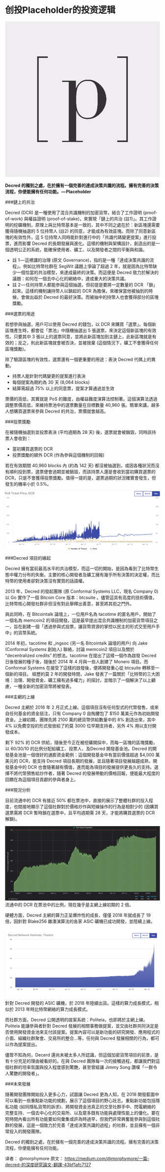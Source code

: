 # 创投Placeholder的投资逻辑

![Placeholder](img/Placeholder/img1.jpg "Placeholder")

**Decred 的獨到之處，在於擁有一個完善的達成決策共識的流程。擁有完善的決策流程，你便能擁有任何功能。 — Placeholder**

###鏈上的共治

Decred  (DCR)  是一種使用了混合共識機制的加密貨幣，結合了工作證明 (proof-of-work)  與權益證明 (proof-of-stake)，來實現「鏈上的共治 (註1)」。其工作證明的挖礦機制，原理上與比特幣基本是一致的，其中不同之處在於：新區塊還需要獲得隨機抽選的 5 位持幣人 (註2) 的同意，才能成為有效區塊。而除了同意新區塊的有效性外，這 5 位持幣人同時能針對進行中的「共識代碼變更提案」進行投票，進而影響 Decred 的長期發展與進化。這樣的機制與架構設計，創造出的是一個透明公正的系統，能確保使用者、礦工、以及開發者之間的平衡與和諧。
* 註 1 — 這裡講的治理 (原文 Governance)，指的是一種「達成決策共識的流程」。例如比特幣社群在 SegWit 議題上爭論了超過 2 年，就是因為比特幣缺少一個恰當的共治模型，來達成最終的決策。而這便是 Decred 致力於解決的議題：如何在一個去中心化的網絡中，達成重大的決策共識。
* 註 2 — 任何持幣人都能參與這個抽選，但前提是要將一定數量的 DCR 「鎖」起來。這樣的機制讓持幣人以鎖起的 DCR 為擔保，來確保當他被抽到的時候，會做出益於 Decred 的最好決策。而被抽中的持幣人也會獲得部分的區塊獎勵。

###選票的用途

若想參與抽選，用戶可以使用 Decred 的錢包，以 DCR 來購買「選票」。每個新區塊產生時，都會從「票池」中隨機抽選出 5 張選票，來決定這個新區塊的有效性。只要其中 3 張以上的選票同意，並將此新區塊加到主鏈上，此新區塊就是有效的；反之，則此新區塊就會被否決，並被捨棄 (這個情況下，礦工不會獲得任何區塊獎勵)。

除了驗證區塊的有效性，選票還有一個更重要的用途：表決 Decred 代碼上的異動。

* 持票人能針對代碼變更的提案進行表決
* 每個提案為期約為 30 天 (8,064 blocks)
* 結算需超過 75% 以上的同意票，提案才算通過並生效

票價的高低，其實就是 PoS 的難度，由權益難度演算法控制著。這個演算法透過調整票價高低，來維持票池中的選票數量在目標數量 40,960 張。簡單來講，越多人想購買選票來參與 Decred 的共治，票價就會越高。

###投票獎勵

在被隨機抽選到並投票表決 (平均週期為 28 天) 後，選票就會被銷毀，同時該持票人會收到：

* 當初購買選票的 DCR
* 投票獎勵的額外 DCR (作為參與這個機制的回報)

若在有效期間 40,960 blocks 內 (約為 142 天) 都沒被抽選到，或因各種狀況而沒有順利投到票，選票便會過期並被銷毀，而該持票人還是會收到當初購買選票的 DCR，只是不會獲得投票獎勵。值得一提的是，選票過期的狀況確實會發生，但發生的機率小於 0.5%。

![Placeholder](img/Placeholder/img2.png "Placeholder")

###Decred 項目的緣起

Decred 擁有當前最高水平的共治模型，而這一切的開始，是因為看到了比特幣生態中權力分布的失衡。主要的核心開發者及礦工擁有幾乎所有決策的決定權，而比特幣的使用者卻對決策沒有實質的話語權。

2013 年，Decred 的發起團隊 (原 Conformal Systems LLC，現名 Company 0) 以 Go 實作了一個 Bitcoin Core 版本：btcsuite 。儘管這具有高度的技術價值，比特幣核心開發社群非但沒有對此舉釋出善意，甚至將其拒之門外。

與此同時，在 Bitcointalk 論壇上，一位用戶名為 tacotime 的匿名用戶，開始了一個名為 memcoin2 的項目開發。這是最早提出混合共識機制的加密貨幣項目之一，旨在創建一個「透過參與式投票，讓貨幣資源的掌控以民主的形式交至用戶手中」的貨幣系統。

2014 年初，tacotime 和 _ingsoc (另一名 Bitcointalk 論壇的用戶) 向 Jake (Conformal Systems 創始人) 聯絡，討論 memcoin2 項目以及關於 “decentralized credits” 的想法。tacotime 在提出了這樣一個作為啟發 Decred 日後發展的種子後，隨後於 2014 年 4 月與一些人創建了 Monero 項目。而 Conformal Systems 在接受了這樣的啟發後，便將開發重心從 btcsuite 轉移至一個新的項目。
經歷約莫 2 年的開發時間，Jake 發表了一篇關於「比特幣的三大困境：治理、開發資金、礦工擁有過多權力」的探討，並暗示了一個解決了以上顧慮，一種全新的加密貨幣將被發表。

###主網的上線

Decred 主網於 2016 年 2 月正式上線。這個項目沒有任何型式的代幣發售，或來自任何基金的資金挹注，只有 Company 0 自掏腰包了 $150 萬美元作為初始開發資金。上線初期，團隊先將 2100 萬的總貨幣供給數量中的 8% 創造出來，其中 4% 以免費空投的形式發放給了約莫 3000 位早期支持者，另外 4% 用以支付開發成本。

剩下 92% 的 DCR 供給，隨後至今正在被挖礦開採中，而每一區塊的區塊獎勵，以 60/30/10 的比例分配給礦工、投票人、及Decred 開發基金池。Decred 的開發基金池是一個很好的通膨資金範例：這個開發基金中有當前價值超過 $4,000 萬美元的 DCR，能支持 Decred 項目長期的發展，並且隨著項目發展越趨成熟，開發基金中的 DCR 也會隨著越有價值，進而能為項目的發展提供更長久的支持。選擇不將代幣預售給炒作者，隨著 Decred 的發展帶動的價格回報，便能最大程度的回饋在為這個項目貢獻的參與者身上。

###現況分析

目前流通中的 DCR 有接近 50% 都在票池中，直接的展示了整體社群的投入程度，也間接地顯示了這個社群對於價格炒作與短線操作的行為是相對少的 (因購買選票需將 DCR 暫時鎖在選票中，且平均週期需 28 天，才能將購買選票的 DCR 解鎖)。

![Placeholder](img/Placeholder/img3.png "Placeholder")
流通中的 DCR 在票池中的比例，現在幾乎是主網上線初期的 2 倍。

硬體方面，Decred 主網的算力正呈爆炸性的成長，僅僅 2018 年就成長了 19 倍，因針對 Blake256 雜湊演算法的各家 ASIC 礦機已成功開發，並陸續上線。

![Placeholder](img/Placeholder/img4.png "Placeholder")

針對 Decred 開發的 ASIC 礦機，於 2018 年陸續出貨。這樣的算力成長模式，相似於 2013 年時比特幣網絡的算力成長模式。

而社群方面，Decred 公開透明的提案系統：Politeia，也即將於主網上線。Politeia 能讓參與者針對 Decred 發展的相關事務做提案，並交由社群共同決定是否使用開發資金池來支付該提案。提案內容可以是新功能的研究開發、應用程式的介面、組織社群聚會、交易所的整合…等，任何與 Decred 發展相關的行為，都可以作為提案提出。

儘管不知為何，Decerd 還尚未被太多人所認識，但這個加密貨幣項目的前景，是有十分充足的理由被看好的。在與 Decred 團隊每一次的接觸過程，都讓我們對這個社群的坦率氛圍與投入程度感到驚艷，甚至曾經讓 Jimmy Song 讚嘆「一群令人驚艷的開發者」。

###未來發展

隨著開發團隊開始投入更多心力，試圖讓 Decred 更為人知，在 2018 開發藍圖中可以看到一些重點新功能的規劃，展示了這個項目的野心壯志。重點新功能包括隱私功能 (如同隱私貨幣的訴求)、將開發資金池真正的交至社群手中、閃電網絡的完整支持、一個去中心化的交易所、以及眾多既有功能與處理性能上的優化。要在短時間內看出所有功能要如何彙集或許為時過早，但我們非常興奮能參與到這個社群的發展，這是一個致力於完善「達成決策共識的過程」的社群，並且擁有一個非常投入的開發團隊。

Decred 的獨到之處，在於擁有一個完善的達成決策共識的流程。擁有完善的決策流程，你便能擁有任何功能。



译者： @morphymore
原文： https://medium.com/@morphymore/一篇-decred-的深度研究論文-翻譯-43bf1afc7127

